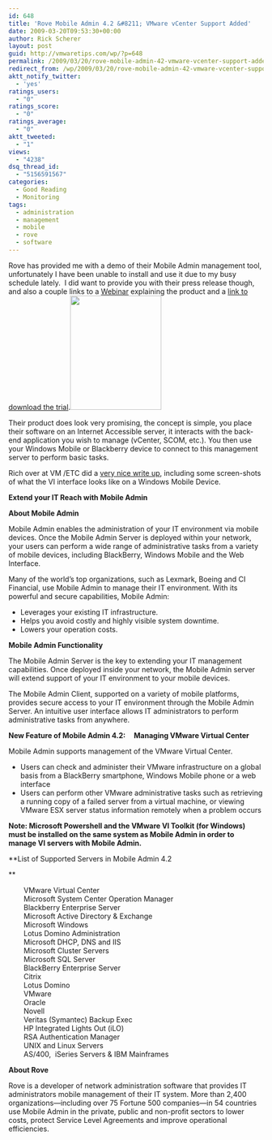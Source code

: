 ```yaml
---
id: 648
title: 'Rove Mobile Admin 4.2 &#8211; VMware vCenter Support Added'
date: 2009-03-20T09:53:30+00:00
author: Rick Scherer
layout: post
guid: http://vmwaretips.com/wp/?p=648
permalink: /2009/03/20/rove-mobile-admin-42-vmware-vcenter-support-added/
redirect_from: /wp/2009/03/20/rove-mobile-admin-42-vmware-vcenter-support-added/
aktt_notify_twitter:
  - 'yes'
ratings_users:
  - "0"
ratings_score:
  - "0"
ratings_average:
  - "0"
aktt_tweeted:
  - "1"
views:
  - "4238"
dsq_thread_id:
  - "5156591567"
categories:
  - Good Reading
  - Monitoring
tags:
  - administration
  - management
  - mobile
  - rove
  - software
---
```

Rove has provided me with a demo of their Mobile Admin management tool, unfortunately I have been unable to install and use it due to my busy schedule lately.  I did want to provide you with their press release though, and also a couple links to a <a href="https://www2.gotomeeting.com/register/348258434" target="_blank">Webinar</a> explaining the product and a <a href="http://www.roveit.com/trial" target="_blank">link to download the trial</a>.<img class="alignright size-full wp-image-649" title="rove_ma4_exchange2007" src="http://vmwaretips.com/wp/wp-content/uploads/2009/03/rove_ma4_exchange2007.jpg" alt="" width="180" height="225" />

Their product does look very promising, the concept is simple, you place their software on an Internet Accessible server, it interacts with the back-end application you wish to manage (vCenter, SCOM, etc.). You then use your Windows Mobile or Blackberry device to connect to this management server to perform basic tasks.

Rich over at VM /ETC did a <a href="http://vmetc.com/2009/03/20/vmware-infrastructure-administration-via-phone-possible-rove-mobile-admin/" target="_blank">very nice write up</a>, including some screen-shots of what the VI interface looks like on a Windows Mobile Device.

<!--more-->

**Extend your IT Reach with Mobile Admin**

**About Mobile Admin**
  
Mobile Admin enables the administration of your IT environment via mobile devices. Once the Mobile Admin Server is deployed within your network, your users can perform a wide range of administrative tasks from a variety of mobile devices, including BlackBerry, Windows Mobile and the Web Interface.
  
Many of the world’s top organizations, such as Lexmark, Boeing and CI Financial, use Mobile Admin to manage their IT environment. With its powerful and secure capabilities, Mobile Admin:

  * Leverages your existing IT infrastructure.
  * Helps you avoid costly and highly visible system downtime.
  * Lowers your operation costs.

**Mobile Admin Functionality**
  
The Mobile Admin Server is the key to extending your IT management capabilities. Once deployed inside your network, the Mobile Admin server will extend support of your IT environment to your mobile devices.

The Mobile Admin Client, supported on a variety of mobile platforms, provides secure access to your IT environment through the Mobile Admin Server. An intuitive user interface allows IT administrators to perform administrative tasks from anywhere.

**New Feature of Mobile Admin 4.2:     Managing VMware Virtual Center**
  
Mobile Admin supports management of the VMware Virtual Center.

  * Users can check and administer their VMware infrastructure on a global basis from a BlackBerry smartphone, Windows Mobile phone or a web interface
  * Users can perform other VMware administrative tasks such as retrieving a running copy of a failed server from a virtual machine, or viewing VMware ESX server status information remotely when a problem occurs

**Note: Microsoft Powershell and the VMware VI Toolkit (for Windows) must be installed on the same system as Mobile Admin in order to manage VI servers with Mobile Admin.**

**List of Supported Servers in Mobile Admin 4.2
  
** 

<p style="padding-left: 30px;">
  VMware Virtual Center<br /> Microsoft System Center Operation Manager<br /> Blackberry Enterprise Server<br /> Microsoft Active Directory & Exchange<br /> Microsoft Windows<br /> Lotus Domino Administration<br /> Microsoft DHCP, DNS and IIS<br /> Microsoft Cluster Servers<br /> Microsoft SQL Server<br /> BlackBerry Enterprise Server<br /> Citrix<br /> Lotus Domino<br /> VMware<br /> Oracle<br /> Novell<br /> Veritas (Symantec) Backup Exec<br /> HP Integrated Lights Out (iLO)<br /> RSA Authentication Manager<br /> UNIX and Linux Servers<br /> AS/400,  iSeries Servers & IBM Mainframes
</p>

**About Rove**
  
Rove is a developer of network administration software that provides IT administrators mobile management of their IT system. More than 2,400 organizations—including over 75 Fortune 500 companies—in 54 countries use Mobile Admin in the private, public and non-profit sectors to lower costs, protect Service Level Agreements and improve operational efficiencies.